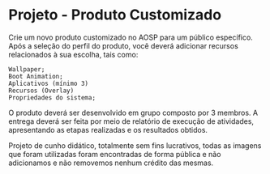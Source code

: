 # Projeto - Produto Customizado
Crie um novo produto customizado no AOSP para um público específico. 
Após a seleção do perfil do produto, você deverá adicionar recursos 
relacionados à sua escolha, tais como:

    Wallpaper;
    Boot Animation;
    Aplicativos (mínimo 3)
    Recursos (Overlay)
    Propriedades do sistema;

O produto deverá ser desenvolvido em grupo composto por 3 membros. 
A entrega deverá ser feita por meio de relatório de execução de atividades, 
apresentando as etapas realizadas e os resultados obtidos. 


Projeto de cunho didático, totalmente sem fins lucrativos, todas as imagens que foram utilizadas foram encontradas de forma pública e não adicionamos e não removemos nenhum crédito das mesmas.
